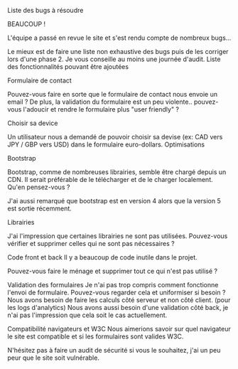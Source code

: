 Liste des bugs à résoudre

BEAUCOUP !

L'équipe a passé en revue le site et s'est rendu compte de nombreux bugs...

Le mieux est de faire une liste non exhaustive des bugs puis de les corriger lors d'une phase 2. Je vous conseille au moins une journée d'audit.
Liste des fonctionnalités pouvant être ajoutées

Formulaire de contact

Pouvez-vous faire en sorte que le formulaire de contact nous envoie un email ? De plus, la validation du formulaire est un peu violente.. pouvez-vous l'adoucir et rendre le formulaire plus "user friendly" ?

Choisir sa device

Un utilisateur nous a demandé de pouvoir choisir sa devise (ex: CAD vers JPY / GBP vers USD) dans le formulaire euro-dollars.
Optimisations

Bootstrap

Bootstrap, comme de nombreuses librairies, semble être chargé depuis un CDN. Il serait préférable de le télécharger et de le charger localement. Qu'en pensez-vous ?

J'ai aussi remarqué que bootstrap est en version 4 alors que la version 5 est sortie récemment.

Librairies

J'ai l'impression que certaines librairies ne sont pas utilisées. Pouvez-vous vérifier et supprimer celles qui ne sont pas nécessaires ?

Code front et back Il y a beaucoup de code inutile dans le projet.

Pouvez-vous faire le ménage et supprimer tout ce qui n'est pas utilisé ?

Validation des formulaires Je n'ai pas trop compris comment fonctionne l'envoi de formulaire. Pouvez-vous regarder cela et uniformiser si besoin ? Nous avons besoin de faire les calculs côté serveur et non côté client. (pour les logs d'analytics) Nous avons aussi besoin d'une validation côté back, je n'ai pas l'impression que cela soit le cas actuellement.

Compatibilité navigateurs et W3C Nous aimerions savoir sur quel navigateur le site est compatible et si les formulaires sont valides W3C.

N'hésitez pas à faire un audit de sécurité si vous le souhaitez, j'ai un peu peur que le site soit vulnérable.

